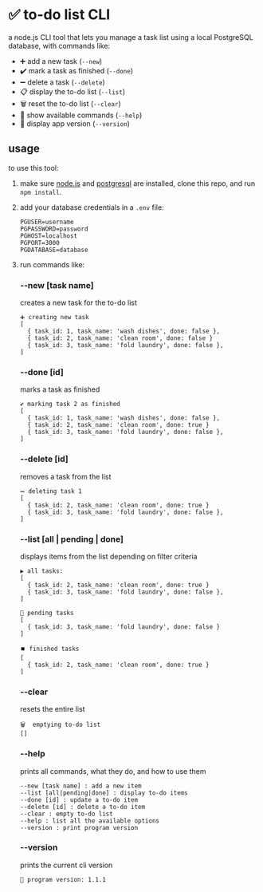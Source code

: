 # ✅ to-do list CLI

a node.js CLI tool that lets you manage a task list using a local PostgreSQL database, with commands like:

- ➕ add a new task (`--new`)
- ✔️ mark a task as finished (`--done`)
- ➖ delete a task (`--delete`)
- 📋 display the to-do list (`--list`)
- 🗑️ reset the to-do list (`--clear`)
- 📄 show available commands (`--help`)
- 🤖 display app version (`--version`)

## usage

to use this tool:
1. make sure [node.js](https://nodejs.org/en) and [postgresql](https://www.postgresql.org/download/) are installed, clone this repo, and run `npm install`.
2. add your database credentials in a `.env` file:
    ```env
    PGUSER=username
    PGPASSWORD=password
    PGHOST=localhost
    PGPORT=3000
    PGDATABASE=database
    ```

3. run commands like:
    ### --new [task name]
    creates a new task for the to-do list
    ```
    ➕ creating new task
    [
      { task_id: 1, task_name: 'wash dishes', done: false },
      { task_id: 2, task_name: 'clean room', done: false }
      { task_id: 3, task_name: 'fold laundry', done: false },
    ]
    ```
    
    ### --done [id]
    marks a task as finished
    ```
    ✔️ marking task 2 as finished
    [
      { task_id: 1, task_name: 'wash dishes', done: false },
      { task_id: 2, task_name: 'clean room', done: true }
      { task_id: 3, task_name: 'fold laundry', done: false },
    ]
    ```
    
    ### --delete [id]
    removes a task from the list
    ```
    ➖ deleting task 1
    [
      { task_id: 2, task_name: 'clean room', done: true }
      { task_id: 3, task_name: 'fold laundry', done: false },
    ]
    ```

    ### --list [all | pending | done]
    displays items from the list depending on filter criteria
    ```
    ▶️ all tasks:
    [
      { task_id: 2, task_name: 'clean room', done: true }
      { task_id: 3, task_name: 'fold laundry', done: false },
    ]
    ```
    
    ```
    🔁 pending tasks
    [
      { task_id: 3, task_name: 'fold laundry', done: false }
    ]
    ```
    
    ```
    ⏹️ finished tasks
    [
      { task_id: 2, task_name: 'clean room', done: true }
    ]
    ```
     
    ### --clear
    resets the entire list
    ```
    🗑️  emptying to-do list
    []
    ```
    
    ### --help
    prints all commands, what they do, and how to use them
    ```
    --new [task name] : add a new item
    --list [all|pending|done] : display to-do items
    --done [id] : update a to-do item
    --delete [id] : delete a to-do item
    --clear : empty to-do list
    --help : list all the available options
    --version : print program version
    ```

    ### --version
    prints the current cli version
    ```
    🤖 program version: 1.1.1
    ```
